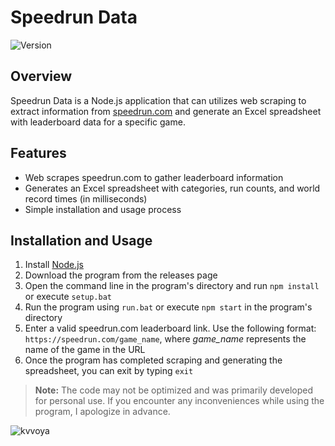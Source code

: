 # Speedrun Data

![Version](https://img.shields.io/badge/version-1.1.0-8A2BE2)

## Overview

Speedrun Data is a Node.js application that can utilizes web scraping to extract information from [speedrun.com](https://speedrun.com) and generate an Excel spreadsheet with leaderboard data for a specific game.

## Features

- Web scrapes speedrun.com to gather leaderboard information
- Generates an Excel spreadsheet with categories, run counts, and world record times (in milliseconds)
- Simple installation and usage process

## Installation and Usage

1. Install [Node.js](https://nodejs.org)
2. Download the program from the releases page
3. Open the command line in the program's directory and run `npm install` or execute `setup.bat`
4. Run the program using `run.bat` or execute `npm start` in the program's directory
5. Enter a valid speedrun.com leaderboard link. Use the following format:
`https://speedrun.com/game_name`, where _game_name_ represents the name of the game in the URL
6. Once the program has completed scraping and generating the spreadsheet, you can exit by typing `exit`

> **Note:** The code may not be optimized and was primarily developed for personal use. If you encounter any inconveniences while using the program, I apologize in advance.

![kvvoya](https://cdn.discordapp.com/attachments/1109333014196006955/1130879987067658270/Untitled-1.png)